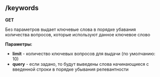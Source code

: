 ## /keywords

**GET**

Без параметров выдает ключевые слова в порядке убавания количества вопросов, которые используют данное ключевое слово

**Параметры:**
- **limit** - количество ключевых вопросов для выдачи (по умолчанию: 10)
- **query** - если задано, то будут выведены слова начинающиеся с введенной строки в порядке убывания релевантности
